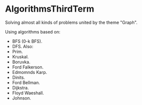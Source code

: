 # AlgorithmsThirdTerm
Solving almost all kinds of problems united by the theme "Graph".

Using algorithms based on:
 - BFS (0-k BFS).
 - DFS.
Also:
 - Prim.
 - Kruskal.
 - Boruvka.
 - Ford Falkerson.
 - Edmomnds Karp.
 - Dinits.
 - Ford Bellman.
 - Dijkstra.
 - Floyd Waeshall.
 - Johnson.
